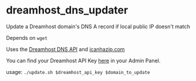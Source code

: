 # dreamhost_dns_updater

Update a Dreamhost domain's DNS A record if local public IP doesn't match

Depends on `wget`

Uses the [Dreamhost DNS API](https://help.dreamhost.com/hc/en-us/articles/217555707-DNS-API-commands) and [icanhazip.com](http://icanhazip.com/)

You can find your Dreamhost API Key [here](https://panel.dreamhost.com/?tree=home.api) in your Admin Panel.

usage: `./update.sh $dreamhost_api_key $domain_to_update`

